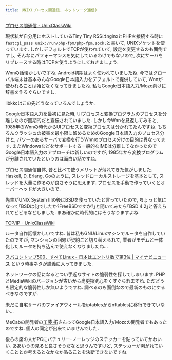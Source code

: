 ```yaml
---
title: UNIX(プロセス間通信, ネットワーク通信)
---
```


[プロセス間通信 - UnixClassWiki](https://uc2.h2np.net/index.php/%E3%83%97%E3%83%AD%E3%82%BB%E3%82%B9%E9%96%93%E9%80%9A%E4%BF%A1)

現状私が自分用にホストしているTiny Tiny RSSはnginxとPHPを接続する時に`fastcgi_pass unix:/run/php-fpm/php-fpm.sock;`と書いて,
UNIXソケットを使っています.
しかしデフォルトでTCPが使われていて,
設定を変更するのも面倒ですし,
そんなにパフォーマンスを気にしているわけでもないので,
次にサーバをリプレースする時はTCPを使うようにしておきましょう.

Wnnの話懐かしいですね.
Android初期はよく使われていましたね.
今ではグローバル端末は基本みんなGoogle日本語入力をデフォルトで提供していて,
Wnnが使われることは殆どなくなってきましたね.
私もGoogle日本語入力/Mozc向けに辞書を作るぐらいですし.

libkkcはこの先どうなっているんでしょうか.

Google日本語入力を最初に見た時,
UIプロセスと変換プログラムのプロセスを分離したのが画期的だと宣伝されていました.
しかし今Wnnを見返してみると,
1985年のWnnの時代からUIプロセスと変換プロセスは分かれてたんですね.
もちろんクラッシュの被害を最小限に留めるためのGoogle日本語入力のプロセス分けと,
パワーのあるサーバで変換を行うWnnのプロセス分けの目的は異なってます.
またWindowsなどをサポートする一般的なIMEは分離してなかったのでGoogle日本語入力のアプローチは新しいのですが,
1985年から変換プログラムが分離されていたというのは面白い話ですね.

プロセス間通信自体,
昔と比べて使うメリットが薄れてきた気がしました.
Haskell, D, Erlang, Goのように,
スレッドローカルストレージを基本として,
スレッドを大量に作るのが良さそうに思えます.
プロセスを手動で作っていくとオーバーヘッドが大きいので.

先生がUNIX System IIIの後はBSDを使っていたと言っていたので,
ちょっと気になって｢BSDは何でしたか?FreeBSDですか?｣と聞いてみたら｢BSD 4.2｣と答えられてビビるなどしました.
まあ確かに時代的にはそうなりますよね.

[TCP/IP - UnixClassWiki](https://uc2.h2np.net/index.php/TCP/IP)

ルータ自作話懐かしいですね.
昔は私もGNU/Linuxマシンでルータを自作していたのですが,
マンションの回線が契約ごと切り替えられて,
業者がモデムと一体化したルータを持ち込んで使えなくなりましたね…

[スパコントップ500、すべてLinux - 日本はエントリ数で第3位 | マイナビニュース](https://news.mynavi.jp/article/20171116-a172/)
という時事ネタが講義に入ってきました.

ネットワークの話になるとつい手近なサイトの脆弱性を探してしまいます.
PHPとMediaWikiのバージョンが古いから尚更探究心をくすぐられますね.
ただどうも限定的な脆弱性しか無いようですね.
調べるのも面倒なので最新のものにするべきなのですが.

未だに自宅サーバのファイアウオールをiptablesからnftablesに移行できていない…

MeCabの開発者の[工藤 拓](http://chasen.org/~taku/)さんってGoogle日本語入力/Mozcの開発者でもあったのですね.
個人の同定が出来ていませんでした.

後ろの席の人がPCにパチュリー･ノーレッジのステッカーを貼っていてかわいい.
ああいうの見ると良さそうだなと思うんですけど,
ステッカーが剥がれていくこととか考えるとなかなか貼ることを決断できないですね.
